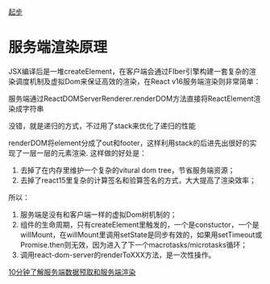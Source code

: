 [起步](./startup.md)
# 服务端渲染原理
JSX编译后是一堆createElement，在客户端会通过FIber引擎构建一套复杂的渲染调度机制及虚拟Dom来保证高效的渲染，在React v16服务端渲染则非常简单：

服务端通过ReactDOMServerRenderer.renderDOM方法直接将ReactElement渲染成字符串

没错，就是递归的方式，不过用了stack来优化了递归的性能

renderDOM将element分成了out和footer，这样利用stack的后进先出很好的实现了一层一层的元素渲染.
这样做的好处是：
1. 去掉了在内存里维护一个复杂的vitural dom tree，节省服务端资源；
2. 去掉了react15里复杂的计算签名和验算签名的方式，大大提高了渲染效率；

所以：
1. 服务端是没有和客户端一样的虚拟Dom树机制的；
2. 组件的生命周期，只有createElement里触发的，一个是constuctor，一个是willMount，在willMount里调用setState是同步有效的，如果用setTimeout或Promise.then则无效，因为进入了下一个macrotasks/microtasks循环；
3. 调用react-dom-server的renderToXXX方法，是一次性操作。

[10分钟了解服务端数据预取和服务端渲染](./prefetch.md)


